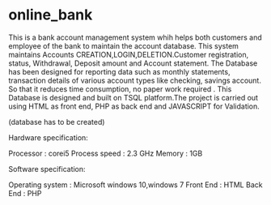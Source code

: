 # online_bank
This is a bank account management system whih helps both customers and employee of the bank to maintain the account database.
This system maintains  Accounts CREATION,LOGIN,DELETION.Customer registration, status, Withdrawal, Deposit amount and Account statement. The Database has been designed for reporting data such as  monthly statements, transaction details of various account types like checking, savings account. So that it reduces time consumption, no paper work required . 
This Database is designed and built on TSQL platform.The project is carried out using  HTML as front end, PHP as back end and JAVASCRIPT for Validation.


(database has to be created)

Hardware specification:
	
Processor			: corei5
Process speed	: 2.3 GHz
Memory			  : 1GB

Software specification:

Operating system	  	: Microsoft windows 10,windows 7
Front End			: HTML
Back End			: PHP

